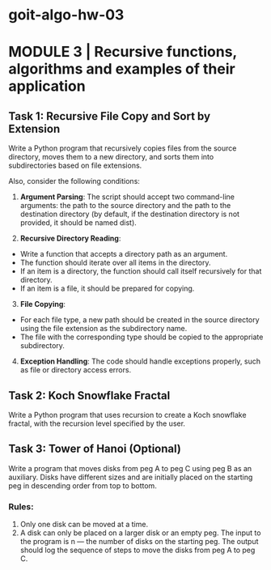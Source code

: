 # goit-algo-hw-03

# MODULE 3 | Recursive functions, algorithms and examples of their application
   
## Task 1: Recursive File Copy and Sort by Extension

Write a Python program that recursively copies files from the source directory, moves them to a new directory, and sorts them into subdirectories based on file extensions.

Also, consider the following conditions:

1. **Argument Parsing**: 
The script should accept two command-line arguments: the path to the source directory and the path to the destination directory (by default, if the destination directory is not provided, it should be named dist).

2.  **Recursive Directory Reading**:

 - Write a function that accepts a directory path as an argument.
 - The function should iterate over all items in the directory.
 - If an item is a directory, the function should call itself recursively for that directory.
 - If an item is a file, it should be prepared for copying.
3. **File Copying**:
- For each file type, a new path should be created in the source directory using the file extension as the subdirectory name.
- The file with the corresponding type should be copied to the appropriate subdirectory.
4. **Exception Handling**: 
The code should handle exceptions properly, such as file or directory access errors.

## Task 2: Koch Snowflake Fractal

Write a Python program that uses recursion to create a Koch snowflake fractal, with the recursion level specified by the user.

## Task 3: Tower of Hanoi (Optional)

Write a program that moves disks from peg A to peg C using peg B as an auxiliary. Disks have different sizes and are initially placed on the starting peg in descending order from top to bottom.

### Rules:

1. Only one disk can be moved at a time.
2. A disk can only be placed on a larger disk or an empty peg.
The input to the program is n — the number of disks on the starting peg. The output should log the sequence of steps to move the disks from peg A to peg C.
